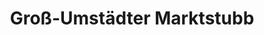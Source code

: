 ---
title: "Groß-Umstädter Marktstubb"
url: /gross-umstadt/gross-umstaedter-marktstubb/
shop: Lebensmittel
---